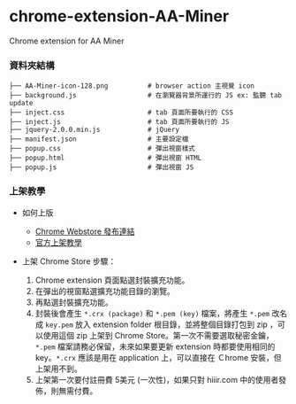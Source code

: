 # chrome-extension-AA-Miner
Chrome extension for AA Miner

### 資料夾結構

```
├── AA-Miner-icon-128.png          # browser action 主視覺 icon
├── background.js                  # 在瀏覽器背景所運行的 JS ex: 監聽 tab update
├── inject.css                     # tab 頁面所要執行的 CSS
├── inject.js                      # tab 頁面所要執行的 JS
├── jquery-2.0.0.min.js            # jQuery
├── manifest.json                  # 主要設定檔
├── popup.css                      # 彈出視窗樣式
├── popup.html                     # 彈出視窗 HTML
├── popup.js                       # 彈出視窗 JS

```


### 上架教學

* 如何上版
    * [Chrome Webstore 發布連結](https://chrome.google.com/webstore/developer/dashboard)
    * [官方上架教學](https://developer.chrome.com/webstore/get_started_simple)  


* 上架 Chrome Store 步驟：
    1. Chrome extension 頁面點選封裝擴充功能。
    2. 在彈出的視窗點選擴充功能目錄的瀏覽。
    3. 再點選封裝擴充功能。
    4. 封裝後會產生 `*.crx (package)` 和 `*.pem (key)` 檔案，將產生 `*.pem` 改名成 `key.pem` 放入 extension folder 根目錄，並將整個目錄打包到 zip ，可以使用這個 zip 上架到 Chrome Store。第一次不需要選取秘密金鑰，`*.pem` 檔案請務必保留，未來如果要更新 extension 時都要使用相同的 key。`*.crx` 應該是用在 application 上，可以直接在 Ｃhrome 安裝，但上架用不到。
    5. 上架第一次要付註冊費 5美元 (一次性)，如果只對 hiiir.com 中的使用者發佈，則無需付費。